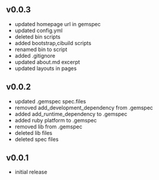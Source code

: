 ## v0.0.3

* updated homepage url in gemspec
* updated config.yml
* deleted bin scripts
* added bootstrap,cibuild scripts
* renamed bin to script
* added .gitignore
* updated about.md excerpt
* updated layouts in pages

## v0.0.2

* updated .gemspec spec.files
* removed add_development_dependency from .gemspec
* added add_runtime_dependency to .gemspec
* added ruby platform to .gemspec
* removed lib from .gemspec
* deleted lib files
* deleted spec files

## v0.0.1

* initial release
